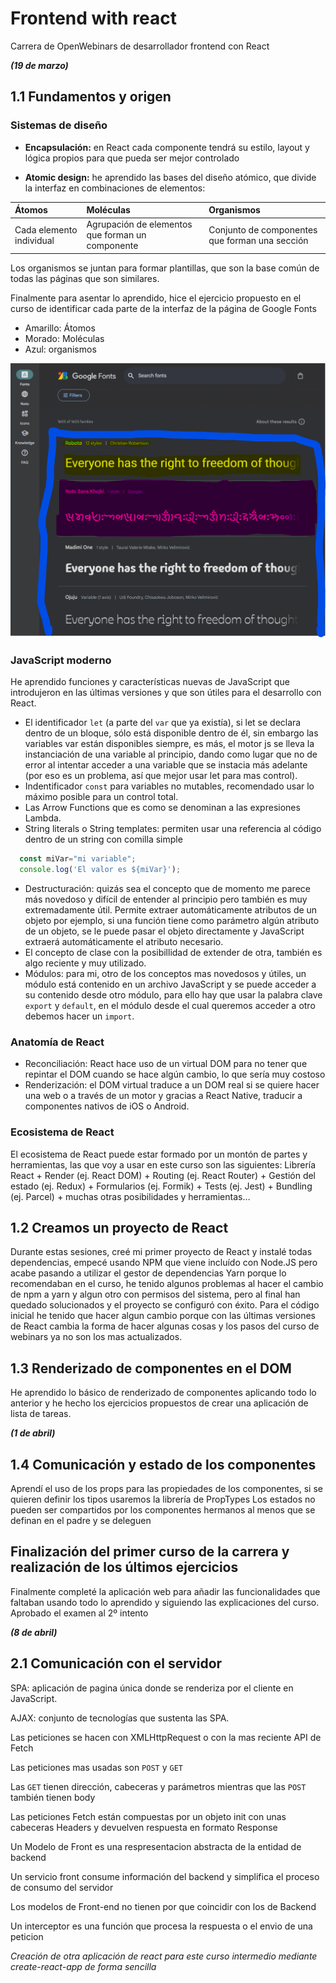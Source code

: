 
# Frontend with react

Carrera de OpenWebinars de desarrollador frontend con React

***(19 de marzo)***

## 1.1 Fundamentos y origen
### Sistemas de diseño
- **Encapsulación:** en React cada componente tendrá su estilo, layout y lógica propios para que pueda ser mejor controlado

- **Atomic design:** he aprendido las bases del diseño atómico, que divide la interfaz en combinaciones de elementos:

| Átomos | Moléculas | Organismos |
| :-------- | :------- | :--- |
| Cada elemento individual | Agrupación de elementos que forman un componente | Conjunto de componentes que forman una sección |

Los organismos se juntan para formar plantillas, que son la base común de todas las páginas que son similares.

Finalmente para asentar lo aprendido, hice el ejercicio propuesto en el curso de identificar cada parte de la interfaz de la página de Google Fonts
- Amarillo: Átomos
- Morado: Moléculas
- Azul: organismos

![Google Fonts screenshot](https://github.com/joseemdc/Frontend-with-react/blob/main/otros/google%20fonts.png?raw=true)
### JavaScript moderno
He aprendido funciones y características nuevas de JavaScript que introdujeron en las últimas versiones y que son útiles para el desarrollo con React.

- El identificador `let` (a parte del `var` que ya existía), si let se declara dentro de un bloque, sólo está disponible dentro de él, sin embargo las variables var están disponibles siempre, es más, el motor js se lleva la instanciación de una variable al principio, dando como lugar que no de error al intentar acceder a una variable que se instacia más adelante (por eso es un problema, así que mejor usar let para mas control).
- Indentificador `const` para variables no mutables, recomendado usar lo máximo posible para un control total.
- Las Arrow Functions que es como se denominan a las expresiones Lambda.
- String literals o String templates: permiten usar una referencia al código dentro de un string con comilla simple 
```JavaScript
  const miVar="mi variable";
  console.log('El valor es ${miVar}');
```
- Destructuración: quizás sea el concepto que de momento me parece más novedoso y difícil de entender al principio pero también es muy extremadamente útil. Permite extraer automáticamente atributos de un objeto por ejemplo, si una función tiene como parámetro algún atributo de un objeto, se le puede pasar el objeto directamente y JavaScript extraerá automáticamente el atributo necesario.
- El concepto de clase con la posibillidad de extender de otra, también es algo reciente y muy utilizado.
- Módulos: para mi, otro de los conceptos mas novedosos y útiles, un módulo está contenido en un archivo JavaScript y se puede acceder a su contenido desde otro módulo, para ello hay que usar la palabra clave `export` y `default`, en el módulo desde el cual queremos acceder a otro debemos hacer un `import`.

### Anatomía de React
- Reconciliación: React hace uso de un virtual DOM para no tener que repintar el DOM cuando se hace algún cambio, lo que sería muy costoso
- Renderización: el DOM virtual traduce a un DOM real si se quiere hacer una web o a través de un motor y gracias a React Native, traducir a componentes nativos de iOS o Android.

### Ecosistema de React

El ecosistema de React puede estar formado por un montón de partes y herramientas, las que voy a usar en este curso son las siguientes:
Librería React + Render (ej. React DOM) + Routing (ej. React Router) + Gestión del estado (ej. Redux) + Formularios (ej. Formik) + Tests (ej. Jest) + Bundling (ej. Parcel) + muchas otras posibilidades y herramientas…

## 1.2 Creamos un proyecto de React
Durante estas sesiones, creé mi primer proyecto de React y instalé todas dependencias, empecé usando NPM que viene incluído con Node.JS pero acabe pasando a utilizar el gestor de dependencias Yarn porque lo recomendaban en el curso, he tenido algunos problemas al hacer el cambio de npm a yarn y algun otro con permisos del sistema, pero al final han quedado solucionados y el proyecto se configuró con éxito.
Para el código inicial he tenido que hacer algun cambio porque con las últimas versiones de React cambia la forma de hacer algunas cosas y los pasos del curso de webinars ya no son los mas actualizados.

## 1.3 Renderizado de componentes en el DOM
He aprendido lo básico de renderizado de componentes aplicando todo lo anterior y he hecho los ejercicios propuestos de crear una aplicación de lista de tareas.

***(1 de abril)***

## 1.4 Comunicación y estado de los componentes
Aprendí el uso de los props para las propiedades de los componentes, si se quieren definir los tipos usaremos la librería de PropTypes
Los estados no pueden ser compartidos por los componentes hermanos al menos que se definan en el padre y se deleguen

## Finalización del primer curso de la carrera y realización de los últimos ejercicios
Finalmente completé la aplicación web para añadir las funcionalidades que faltaban usando todo lo aprendido y siguiendo las explicaciones del curso.
Aprobado el examen al 2º intento

***(8 de abril)***

## 2.1 Comunicación con el servidor

SPA: aplicación de pagina única donde se renderiza por el cliente en JavaScript.

AJAX: conjunto de tecnologías que sustenta las SPA.

Las peticiones se hacen con XMLHttpRequest o con la mas reciente API de Fetch

Las peticiones mas usadas son `POST` y `GET`

Las `GET` tienen dirección, cabeceras y parámetros mientras que las `POST` también tienen body

Las peticiones Fetch están compuestas por un objeto init con unas cabeceras Headers y devuelven respuesta en formato Response

Un Modelo de Front es una respresentacion abstracta de la entidad de backend

Un servicio front consume información del backend y simplifica el proceso de consumo del servidor

Los modelos de Front-end no tienen por que coincidir con los de Backend

Un interceptor es una función que procesa la respuesta o el envio de una peticion

*Creación de otra aplicación de react para este curso intermedio mediante create-react-app de forma sencilla*
